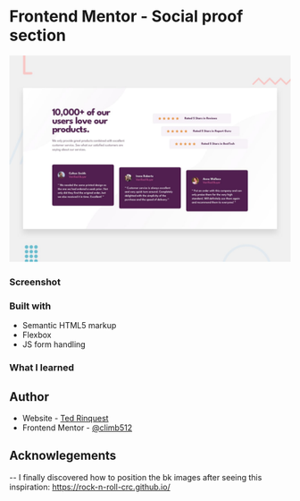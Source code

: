 # Frontend Mentor - Social proof section

![Design preview for the Social proof section coding challenge](./design/desktop-preview.jpg)

### Screenshot



### Built with

- Semantic HTML5 markup
- Flexbox
- JS form handling

### What I learned



## Author

- Website - [Ted Rinquest](https://cnxwebdesign.com/)
- Frontend Mentor - [@climb512](https://www.frontendmentor.io/profile/climb512)

## Acknowlegements

-- I finally discovered how to position the bk images after seeing this inspiration: 
https://rock-n-roll-crc.github.io/
